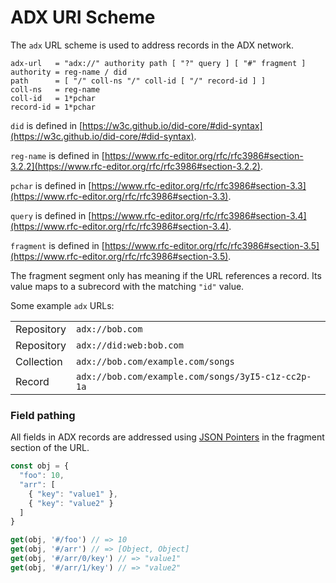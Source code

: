 # ADX URI Scheme

The `adx` URL scheme is used to address records in the ADX network.

```
adx-url   = "adx://" authority path [ "?" query ] [ "#" fragment ]
authority = reg-name / did
path      = [ "/" coll-ns "/" coll-id [ "/" record-id ] ]
coll-ns   = reg-name
coll-id   = 1*pchar
record-id = 1*pchar
```

`did` is defined in [https://w3c.github.io/did-core/#did-syntax](https://w3c.github.io/did-core/#did-syntax).

`reg-name` is defined in [https://www.rfc-editor.org/rfc/rfc3986#section-3.2.2](https://www.rfc-editor.org/rfc/rfc3986#section-3.2.2).

`pchar` is defined in [https://www.rfc-editor.org/rfc/rfc3986#section-3.3](https://www.rfc-editor.org/rfc/rfc3986#section-3.3).

`query` is defined in [https://www.rfc-editor.org/rfc/rfc3986#section-3.4](https://www.rfc-editor.org/rfc/rfc3986#section-3.4).

`fragment` is defined in [https://www.rfc-editor.org/rfc/rfc3986#section-3.5](https://www.rfc-editor.org/rfc/rfc3986#section-3.5). 

The fragment segment only has meaning if the URL references a record. Its value maps to a subrecord with the matching `"id"` value.

Some example `adx` URLs:

<table>
  <tr>
   <td>Repository
   </td>
   <td><code>adx://bob.com</code>
   </td>
  </tr>
  <tr>
   <td>Repository
   </td>
   <td><code>adx://did:web:bob.com</code>
   </td>
  </tr>
  <tr>
   <td>Collection
   </td>
   <td><code>adx://bob.com/example.com/songs</code>
   </td>
  </tr>
  <tr>
   <td>Record
   </td>
   <td><code>adx://bob.com/example.com/songs/3yI5-c1z-cc2p-1a</code>
   </td>
  </tr>
</table>

### Field pathing

All fields in ADX records are addressed using [JSON Pointers](https://datatracker.ietf.org/doc/html/rfc6901) in the fragment section of the URL.

```javascript
const obj = {
  "foo": 10,
  "arr": [
    { "key": "value1" },
    { "key": "value2" }
  ]
}

get(obj, '#/foo') // => 10
get(obj, '#/arr') // => [Object, Object]
get(obj, '#/arr/0/key') // => "value1"
get(obj, '#/arr/1/key') // => "value2"
```